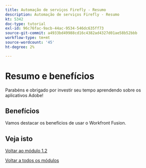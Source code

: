```yaml
---
title: Automação de serviços Firefly - Resumo
description: Automação de serviços Firefly - Resumo
kt: 5342
doc-type: tutorial
exl-id: 96c76fac-9acb-44ac-9534-546dc635ff73
source-git-commit: a4933bd49988cd16c4382ad4327d01ae58b52bbb
workflow-type: tm+mt
source-wordcount: '45'
ht-degree: 2%

---
```


# Resumo e benefícios

Parabéns e obrigado por investir seu tempo aprendendo sobre os aplicativos Adobe!

## Benefícios

Vamos destacar os benefícios de usar o Workfront Fusion.

## Veja isto

[Voltar ao módulo 1.2](./automation.md)

[Voltar a todos os módulos](../../../overview.md)
